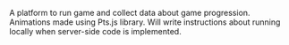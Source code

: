 A platform to run game and collect data about game progression. Animations made using Pts.js library. Will write instructions about running locally when server-side code is implemented.